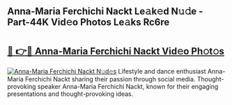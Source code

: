 ## Anna-Maria Ferchichi Nackt Le𝚊k𝚎d N𝚞𝚍e - Part-44K Vid𝚎o Photos Le𝚊ks Rc6re

# <h2><a href="http://fb7haps.evod.top/?m=Anna-Maria+Ferchichi+Nackt">🔗 👉🔴 Anna-Maria Ferchichi Nackt Vid𝚎o Ph𝚘t𝚘s</a></h2>

[![Anna-Maria Ferchichi Nackt N𝚞d𝚎s](https://i.imgur.com/8V9OHl7.gif)](http://fb7haps.evod.top/?m=Anna-Maria+Ferchichi+Nackt)
Lifestyle and dance enthusiast Anna-Maria Ferchichi Nackt sharing their passion through social media. Thought-provoking speaker Anna-Maria Ferchichi Nackt, known for their engaging presentations and thought-provoking ideas. 
